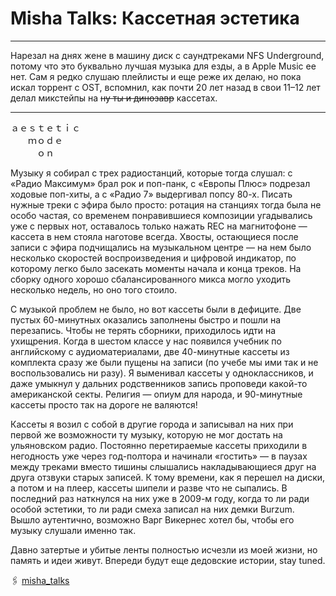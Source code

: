 # Misha Talks: Кассетная эстетика

***

Нарезал на днях жене в машину диск с саундтреками NFS Underground, потому что это буквально лучшая музыка для езды, а в Apple Music ее нет. Сам я редко слушаю плейлисты и еще реже их делаю, но пока искал торрент с OST, вспомнил, как почти 20 лет назад в свои 11–12 лет делал микстейпы на <s>ну ты и динозавр</s> кассетах.

***

ａｅｓｔｅｔｉｃ  
　　ｍｏｄｅ  
　　　ｏｎ  

Музыку я собирал с трех радиостанций, которые тогда слушал: с «Радио Максимум» брал рок и поп-панк, с «Европы Плюс» подрезал ходовые поп-хиты, а с «Радио 7» выдергивал попсу 80-х. Писать нужные треки с эфира было просто: ротация на станциях тогда была не особо частая, со временем понравившиеся композиции угадывались уже с первых нот, оставалось только нажать REC на магнитофоне — кассета в нем стояла наготове всегда. Хвосты, остающиеся после записи с эфира подчищались на музыкальном центре — на нем было несколько скоростей воспроизведения и цифровой индикатор, по которому легко было засекать моменты начала и конца треков. На сборку одного хорошо сбалансированного микса могло уходить несколько недель, но оно того стоило.

С музыкой проблем не было, но вот кассеты были в дефиците. Две пустых 60-минутных оказались заполнены быстро и пошли на перезапись. Чтобы не терять сборники, приходилось идти на ухищрения. Когда в шестом классе у нас появился учебник по английскому с аудиоматериалами, две 40-минутные кассеты из комплекта сразу же были пущены на записи (по учебе мы ими так и не воспользовались ни разу). Я выменивал кассеты у одноклассников, и даже умыкнул у дальних родственников запись проповеди какой-то американской секты. Религия — опиум для народа, и 90-минутные кассеты просто так на дороге не валяются!

Кассеты я возил с собой в другие города и записывал на них при первой же возможности ту музыку, которую не мог достать на ульяновском радио. Постоянно перетираемые кассеты приходили в негодность уже через год-полтора и начинали «гостить» — в паузах между треками вместо тишины слышались накладывающиеся друг на друга отзвуки старых записей. К тому времени, как я перешел на диски, а потом и на плеер, кассеты шипели и разве что не сыпались. В последний раз наткнулся на них уже в 2009-м году, когда то ли ради особой эстетики, то ли ради смеха записал на них демки Burzum. Вышло аутентично, возможно Варг Викернес хотел бы, чтобы его музыку слушали именно так.

Давно затертые и убитые ленты полностью исчезли из моей жизни, но память и идеи живут.
Впереди будут еще дедовские истории, stay tuned.

🖇 [misha_talks](https://t.me/misha_talks/27)
